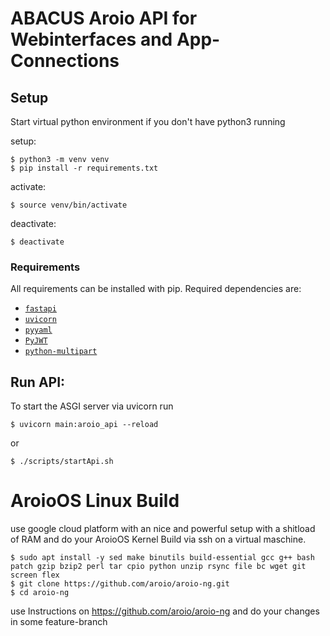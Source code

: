 # ABACUS Aroio API for Webinterfaces and App-Connections

## Setup

Start virtual python environment if you don't have python3 running

setup:
```
$ python3 -m venv venv
$ pip install -r requirements.txt
```
activate:
``` 
$ source venv/bin/activate
```
deactivate:
``` 
$ deactivate
```

### Requirements
All requirements can be installed with pip. Required dependencies are:
- [`fastapi`](https://fastapi.tiangolo.com/)
- [`uvicorn`](https://www.uvicorn.org/)
- [`pyyaml`](https://pyyaml.org/wiki/PyYAMLDocumentation)
- [`PyJWT`](https://pyjwt.readthedocs.io/en/latest/)
- [`python-multipart`](https://github.com/andrew-d/python-multipart)


## Run API:
To start the ASGI server via uvicorn run
``` 
$ uvicorn main:aroio_api --reload
```
or
```
$ ./scripts/startApi.sh
```


# AroioOS Linux Build

use google cloud platform with an nice and powerful setup with a shitload of RAM and do your AroioOS Kernel Build via ssh on a virtual maschine.

```
$ sudo apt install -y sed make binutils build-essential gcc g++ bash patch gzip bzip2 perl tar cpio python unzip rsync file bc wget git screen flex
$ git clone https://github.com/aroio/aroio-ng.git
$ cd aroio-ng
```

use Instructions on https://github.com/aroio/aroio-ng and do your changes in some feature-branch
